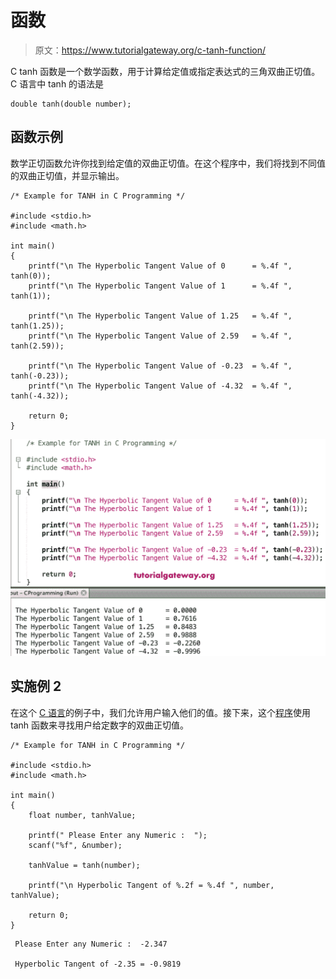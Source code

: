 # 函数

> 原文：<https://www.tutorialgateway.org/c-tanh-function/>

C tanh 函数是一个数学函数，用于计算给定值或指定表达式的三角双曲正切值。C 语言中 tanh 的语法是

```
double tanh(double number);
```

## 函数示例

数学正切函数允许你找到给定值的双曲正切值。在这个程序中，我们将找到不同值的双曲正切值，并显示输出。

```
/* Example for TANH in C Programming */

#include <stdio.h>
#include <math.h>

int main()
{ 
    printf("\n The Hyperbolic Tangent Value of 0      = %.4f ", tanh(0));
    printf("\n The Hyperbolic Tangent Value of 1      = %.4f ", tanh(1));

    printf("\n The Hyperbolic Tangent Value of 1.25   = %.4f ", tanh(1.25));
    printf("\n The Hyperbolic Tangent Value of 2.59   = %.4f ", tanh(2.59));

    printf("\n The Hyperbolic Tangent Value of -0.23  = %.4f ", tanh(-0.23));
    printf("\n The Hyperbolic Tangent Value of -4.32  = %.4f ", tanh(-4.32));

    return 0;
}
```

![c tanh Function 1](img/b7735df164e259aa3ea70a9ef9193d67.png)

## 实施例 2

在这个 [C 语言](https://www.tutorialgateway.org/c-programming/)的例子中，我们允许用户输入他们的值。接下来，这个[程序](https://www.tutorialgateway.org/c-programming-examples/)使用 tanh 函数来寻找用户给定数字的双曲正切值。

```
/* Example for TANH in C Programming */

#include <stdio.h>
#include <math.h>

int main()
{
    float number, tanhValue;

    printf(" Please Enter any Numeric :  ");
    scanf("%f", &number);

    tanhValue = tanh(number);

    printf("\n Hyperbolic Tangent of %.2f = %.4f ", number, tanhValue);

    return 0;
}
```

```
 Please Enter any Numeric :  -2.347

 Hyperbolic Tangent of -2.35 = -0.9819
```